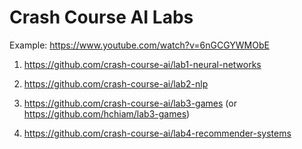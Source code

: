 # Crash Course AI Labs

Example: https://www.youtube.com/watch?v=6nGCGYWMObE

1. https://github.com/crash-course-ai/lab1-neural-networks

2. https://github.com/crash-course-ai/lab2-nlp

3. https://github.com/crash-course-ai/lab3-games (or https://github.com/hchiam/lab3-games)

4. https://github.com/crash-course-ai/lab4-recommender-systems
